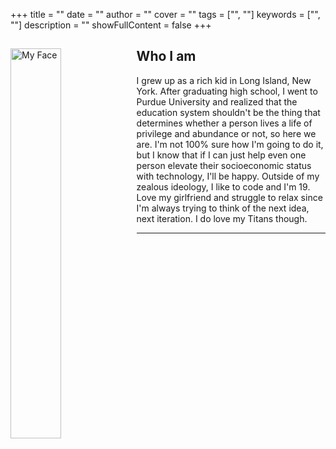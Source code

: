 +++
title = ""
date = ""
author = ""
cover = ""
tags = ["", ""]
keywords = ["", ""]
description = ""
showFullContent = false
+++
<div id="intro">
    <img id="propic" src="https://github.com/napcodes/theperrylife/blob/master/docs/pages/Headshots-3.jpg" style="float: left;
        height: 40%; 
        width: 40%;"
        margin-right: 50px; alt="My Face">
    <div id="introText">
        <h2>Who I am</h2>
        <p>I grew up as a rich kid in Long Island, New York. After graduating high school, I went to Purdue University and realized that the education system shouldn't be the thing that determines whether a person lives a life of privilege and abundance or not, so here we are. I'm not 100% sure how I'm going to do it, but I know that if I can just help even one person elevate their socioeconomic status with technology, I'll be happy. Outside of my zealous ideology, I like to code and I'm 19. Love my girlfriend and struggle to relax since I'm always trying to think of the next idea, next iteration. I do love my Titans though.</p>
    </div>
    <hr>
</div>